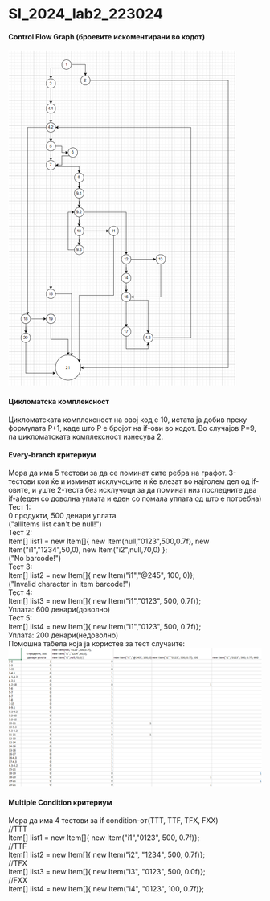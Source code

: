 # SI_2024_lab2_223024
#### Control Flow Graph (броевите искоментирани во кодот)
![](https://github.com/Marijjaa/SI_2024_lab2_223024/blob/master/CFG.png)
#### Цикломатска комплексност 
Цикломатската комплексност на овој код е 10, истата ја добив преку формулата P+1, каде што P е бројот на if-ови во кодот. Во случајoв P=9, па цикломатската комплексност изнесува 2.
#### Every-branch критериум
Мора да има 5 тестови за да се поминат сите ребра на графот. 3-тестови кои ќе и изминат исклучоците и ќе влезат во најголем дел од if-овите, и уште 2-теста без исклучоци за да поминат низ последните два
if-a(еден со доволна уплата и еден со помала уплата од што е потребна) <br>
Тест 1: <br>
0 продукти, 500 денари уплата <br>
("allItems list can't be null!") <br>
Тест 2: <br>
Item[] list1 = new Item[]{ new Item(null,"0123",500,0.7f), new Item("i1","1234",50,0), new Item("i2",null,70,0) }; <br>
("No barcode!") <br>
Тест 3: <br>
Item[] list2 = new Item[]{ new Item("i1","@245", 100, 0)}; <br>
("Invalid character in item barcode!") <br>
Тест 4: <br>
Item[] list3 = new Item[]{ new Item("i1","0123", 500, 0.7f)}; <br>
Уплата: 600 денари(доволно) <br>
Тест 5: <br>
Item[] list4 = new Item[]{ new Item("i1","0123", 500, 0.7f)}; <br>
Уплата: 200 денари(недоволно) <br>
Помошна табела која ја користев за тест случаите: <br>
![](https://github.com/Marijjaa/SI_2024_lab2_223024/blob/master/every_branch.png)
####  Multiple Condition критериум
Мора да има 4 тестови за if condition-от(TTT, TTF, TFX, FXX) <br>
//TTT <br>
Item[] list1 = new Item[]{ new Item("i1","0123", 500, 0.7f)}; <br>
//TTF <br> 
Item[] list2 = new Item[]{ new Item("i2", "1234", 500, 0.7f)}; <br>
//TFX <br>
Item[] list3 = new Item[]{ new Item("i3", "0123", 500, 0.0f)}; <br>
//FXX <br>
Item[] list4 = new Item[]{ new Item("i4", "0123", 100, 0.7f)};
